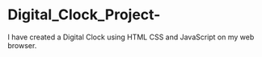 # Digital_Clock_Project-
I have created a Digital Clock using HTML CSS and JavaScript on my web browser.
